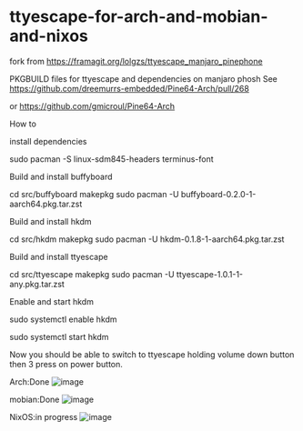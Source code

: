 # ttyescape-for-arch-and-mobian-and-nixos
fork from https://framagit.org/lolgzs/ttyescape_manjaro_pinephone

PKGBUILD files for ttyescape and dependencies on manjaro phosh
See https://github.com/dreemurrs-embedded/Pine64-Arch/pull/268

or 
https://github.com/gmicroul/Pine64-Arch

How to

install dependencies


sudo pacman -S linux-sdm845-headers terminus-font

Build and install buffyboard


cd src/buffyboard
makepkg
sudo pacman -U buffyboard-0.2.0-1-aarch64.pkg.tar.zst

Build and install hkdm


cd src/hkdm
makepkg
sudo pacman -U hkdm-0.1.8-1-aarch64.pkg.tar.zst

Build and install ttyescape


cd src/ttyescape
makepkg
sudo pacman -U ttyescape-1.0.1-1-any.pkg.tar.zst

Enable and start hkdm


sudo systemctl enable hkdm

sudo systemctl start hkdm

Now you should be able to switch to ttyescape holding volume down button then 3 press on power button.

Arch:Done
![image](https://github.com/user-attachments/assets/44db417e-9972-4126-a431-e2711f656a06)


mobian:Done
![image](https://github.com/user-attachments/assets/03f6dd6b-61d1-43ec-8fcb-27ddaee303e6)


NixOS:in progress
![image](https://github.com/user-attachments/assets/4b80ffae-01bd-43e8-bcf1-8e38e8a1fad5)

